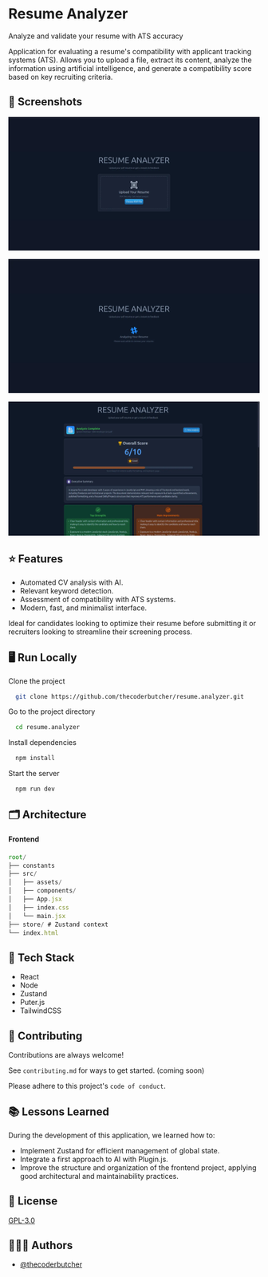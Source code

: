 # Resume Analyzer

Analyze and validate your resume with ATS accuracy

Application for evaluating a resume's compatibility with applicant tracking systems (ATS).
Allows you to upload a file, extract its content, analyze the information using artificial intelligence, and generate a compatibility score based on key recruiting criteria.

## 📸 Screenshots

![App Screenshot](https://github.com/thecoderbutcher/resume.analyzer/blob/main/screenshots/ra1.webp?raw=true)

![App Screenshot](https://github.com/thecoderbutcher/resume.analyzer/blob/main/screenshots/ra2.webp?raw=true)

![App Screenshot](https://github.com/thecoderbutcher/resume.analyzer/blob/main/screenshots/ra3.webp?raw=true)

## ⭐ Features

- Automated CV analysis with AI.
- Relevant keyword detection.
- Assessment of compatibility with ATS systems.
- Modern, fast, and minimalist interface.

Ideal for candidates looking to optimize their resume before submitting it or recruiters looking to streamline their screening process.

## 🖥️ Run Locally

Clone the project

```bash
  git clone https://github.com/thecoderbutcher/resume.analyzer.git
```

Go to the project directory

```bash
  cd resume.analyzer
```

Install dependencies

```bash
  npm install
```

Start the server

```bash
  npm run dev
```

## 🗂️ Architecture

#### Frontend

```javascript
root/
├── constants
├── src/
│   ├── assets/
│   ├── components/
│   ├── App.jsx
│   ├── index.css
│   └── main.jsx
├── store/ # Zustand context
└── index.html
```

## 🚀 Tech Stack

- React
- Node
- Zustand
- Puter.js
- TailwindCSS

## 🤝 Contributing

Contributions are always welcome!

See `contributing.md` for ways to get started. (coming soon)

Please adhere to this project's `code of conduct`.

## 📚 Lessons Learned

During the development of this application, we learned how to:

- Implement Zustand for efficient management of global state.
- Integrate a first approach to AI with Plugin.js.
- Improve the structure and organization of the frontend project, applying good architectural and maintainability practices.

## 📜 License

[GPL-3.0](https://choosealicense.com/licenses/gpl-3.0/)

## 🧑🏾‍💻 Authors

- [@thecoderbutcher](https://thecoderbutcher.site)
